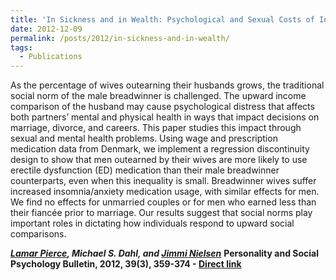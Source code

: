 ```yaml
---
title: 'In Sickness and in Wealth: Psychological and Sexual Costs of Income Comparison in Marriage'
date: 2012-12-09
permalink: /posts/2012/in-sickness-and-in-wealth/
tags:
  - Publications
---
```


As the percentage of wives outearning their husbands grows, the traditional social norm of the male breadwinner is challenged. The upward income comparison of the husband may cause psychological distress that affects both partners’ mental and physical health in ways that impact decisions on marriage, divorce, and careers. This paper studies this impact through sexual and mental health problems. Using wage and prescription medication data from Denmark, we implement a regression discontinuity design to show that men outearned by their wives are more likely to use erectile dysfunction (ED) medication than their male breadwinner counterparts, even when this inequality is small. Breadwinner wives suffer increased insomnia/anxiety medication usage, with similar effects for men. We find no effects for unmarried couples or for men who earned less than their fiancée prior to marriage. Our results suggest that social norms play important roles in dictating how individuals respond to upward social comparisons.

_**[Lamar Pierce](https://scholar.google.com/citations?user=D29Vx90AAAAJ), Michael S. Dahl, and [Jimmi Nielsen](https://scholar.google.com/citations?user=x3--UncAAAAJ)**_
**Personality and Social Psychology Bulletin, 2012, 39(3), 359-374 - [Direct link](http://dx.doi.org/10.1177/0146167212475321)**
